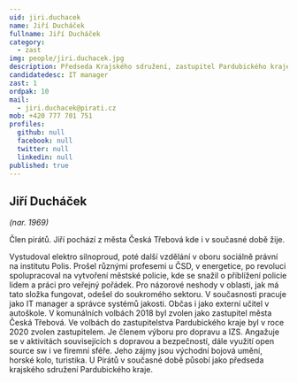 ```yaml
---
uid: jiri.duchacek
name: Jiří Ducháček
fullname: Jiří Ducháček
category:
  - zast
img: people/jiri.duchacek.jpg
description: Předseda Krajského sdružení, zastupitel Pardubického kraje
candidatedesc: IT manager
zast: 1
ordpak: 10
mail:
  - jiri.duchacek@pirati.cz
mob: +420 777 701 751
profiles:
  github: null
  facebook: null
  twitter: null
  linkedin: null
published: true
---
```

## Jiří Ducháček 
*(nar. 1969)*

Člen pirátů. Jiří pochází z města Česká Třebová kde i v současné době žije.

Vystudoval elektro silnoproud, poté další vzdělání v oboru sociálně právní na institutu Polis.
Prošel různými profesemi u ČSD, v energetice, po revoluci spolupracoval na vytvoření městské policie, kde se snažil o přiblížení policie lidem a práci pro veřejný pořádek. Pro názorové neshody v oblasti, jak má tato složka fungovat, odešel do soukromého sektoru. V současnosti pracuje jako IT manager a správce systémů jakosti. Občas i jako externí učitel v autoškole. V komunálních volbách 2018 byl zvolen jako zastupitel města Česká Třebová. Ve volbách do zastupitelstva Pardubického kraje byl v roce 2020 zvolen zastupitelem. Je členem výboru pro dopravu a IZS. Angažuje se v aktivitách souvisejících s dopravou a bezpečností, dále využití open source sw i ve firemní sféře. Jeho zájmy jsou východní bojová umění, horské kolo, turistika.
U Pirátů v současné době působí jako předseda krajského sdružení Pardubického kraje.

